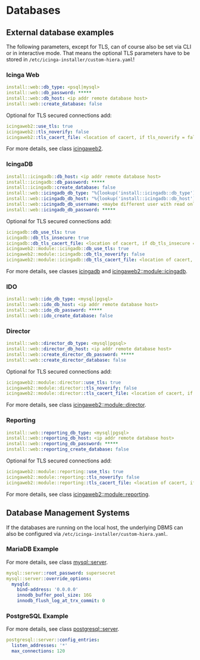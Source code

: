 # Databases

## External database examples

The following parameters, except for TLS, can of course also be set via CLI or in interactive mode. That means the optional TLS parameters have to be stored in `/etc/icinga-installer/custom-hiera.yaml`!

### Icinga Web

```yaml
install::web::db_type: <psql|mysql>
install::web::db_password: *****
install::web::db_host: <ip addr remote database host>
install::web::create_database: false
```

Optional for TLS secured connections add:

```yaml
icingaweb2::use_tls: true
icingaweb2::tls_noverify: false
icingaweb2::tls_cacert_file: <location of cacert, if tls_noverify = false>
```

For more details, see class [icingaweb2](https://github.com/Icinga/puppet-icingaweb2/blob/master/REFERENCE.md#icingaweb2).

### IcingaDB

```yaml
install::icingadb::db_host: <ip addr remote database host>
install::icingadb::db_password: *****
install::icingadb::create_database: false
install::web::icingadb_db_type: "%{lookup('install::icingadb::db_type')}"
install::web::icingadb_db_host: "%{lookup('install::icingadb::db_host')}"
install::web::icingadb_db_username: <maybe different user with read only permissions>
install::web::icingadb_db_password: *****
```

Optional for TLS secured connections add:

```yaml
icingadb::db_use_tls: true
icingadb::db_tls_insecure: true
icingadb::db_tls_cacert_file: <location of cacert, if db_tls_insecure = true>
icingaweb2::module::icingadb::db_use_tls: true
icingaweb2::module::icingadb::db_tls_noverify: false
icingaweb2::module::icingadb::db_tls_cacert_file: <location of cacert, if db_tls_noverify = false>
```

For more details, see classes [icingadb](https://github.com/Icinga/puppet-icingadb/blob/main/REFERENCE.md#icingadb) and [icingaweb2::module::icingadb](https://github.com/Icinga/puppet-icingaweb2/blob/master/REFERENCE.md#icingaweb2moduleicingadb).

### IDO

```yaml
install::web::ido_db_type: <mysql|pgsql>
install::web::ido_db_host: <ip addr remote database host>
install::web::ido_db_password: *****
install::web::ido_create_database: false
```

### Director

```yaml
install::web::director_db_type: <mysql|pgsql>
install::web::director_db_host: <ip addr remote database host>
install::web::create_director_db_password: *****
install::web::create_director_database: false
```

Optional for TLS secured connections add:

```yaml
icingaweb2::module::director::use_tls: true
icingaweb2::module::director::tls_noverify: false
icingaweb2::module::director::tls_cacert_file: <location of cacert, if tls_noverify = false>
```

For more details, see class [icingaweb2::module::director](https://github.com/Icinga/puppet-icingaweb2/blob/master/REFERENCE.md#icingaweb2moduledirector).

### Reporting

```yaml
install::web::reporting_db_type: <mysql|pgsql>
install::web::reporting_db_host: <ip addr remote database host>
install::web::reporting_db_password: *****
install::web::reporting_create_database: false
```

Optional for TLS secured connections add:

```yaml
icingaweb2::module::reporting::use_tls: true
icingaweb2::module::reporting::tls_noverify: false
icingaweb2::module::reporting::tls_cacert_file: <location of cacert, if tls_noverify = false>
```

For more details, see class [icingaweb2::module::reporting](https://github.com/Icinga/puppet-icingaweb2/blob/master/REFERENCE.md#icingaweb2modulereporting).

## Database Management Systems

If the databases are running on the local host, the underlying DBMS can also be configured via `/etc/icinga-installer/custom-hiera.yaml`.

### MariaDB Example

For more details, see class [mysql::server](https://github.com/puppetlabs/puppetlabs-mysql/blob/main/REFERENCE.md#mysqlserver).

```yaml
mysql::server::root_password: supersecret
mysql::server::override_options:
  mysqld:
    bind-address: '0.0.0.0'
    innodb_buffer_pool_size: 16G
    innodb_flush_log_at_trx_commit: 0
```

### PostgreSQL Example

For more details, see class [postgresql::server](https://github.com/puppetlabs/puppetlabs-postgresql/blob/main/REFERENCE.md#postgresqlserver).

```yaml
postgresql::server::config_entries:
  listen_addresses: '*'
  max_connections: 120
```
